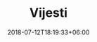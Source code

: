 ---
title: "Vijesti"
date: 2018-07-12T18:19:33+06:00
bg_image: images/background/page-title.jpg
description : "Najnovije vijesti"
layout: "news"
---